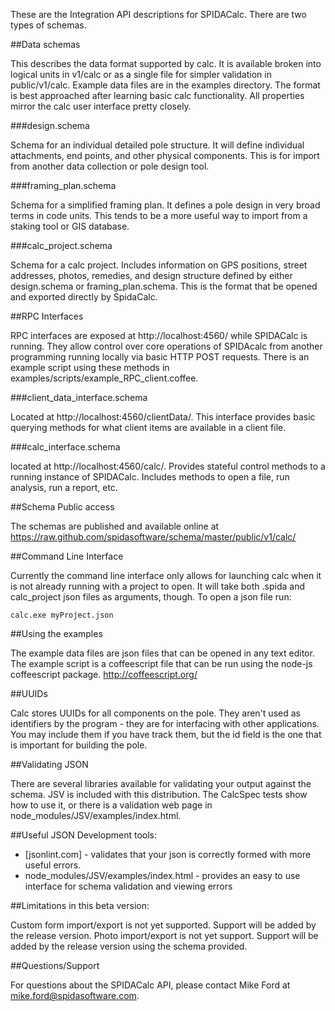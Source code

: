These are the Integration API descriptions for SPIDACalc. There are two types of schemas.

##Data schemas

This describes the data format  supported by calc. It is available broken into logical units in v1/calc or as a single file for simpler validation in public/v1/calc. Example data files are in the examples directory. The format is best approached after learning basic calc functionality. All properties mirror the calc user interface pretty closely.

###design.schema

Schema for an individual detailed pole structure. It will define individual attachments, end points, and other physical components. This is for import from another data collection or pole design tool.

###framing_plan.schema

Schema for a simplified framing plan. It defines a pole design in very broad terms in code units. This tends to be a more useful way to import from a staking tool or GIS database.

###calc_project.schema

Schema for a calc project. Includes information on GPS positions, street addresses, photos, remedies, and design structure defined by either design.schema or framing_plan.schema. This is the format that be opened and exported directly by SpidaCalc.

##RPC Interfaces

RPC interfaces are exposed at http://localhost:4560/ while SPIDACalc is running. They allow control over core operations of SPIDAcalc from another programming running locally via basic HTTP POST requests. There is an example script using these methods in examples/scripts/example_RPC_client.coffee.

###client_data_interface.schema

Located at http://localhost:4560/clientData/<method name>. This interface provides basic querying methods for what client items are available in a client file.

###calc_interface.schema

located at http://localhost:4560/calc/<method name>. Provides stateful control methods to a running instance of SPIDACalc. Includes methods to open a file, run analysis, run a report, etc.

##Schema Public access

The schemas are published and available online at https://raw.github.com/spidasoftware/schema/master/public/v1/calc/

##Command Line Interface

Currently the command line interface only allows for launching calc when it is not already running with a project to open. It will take both .spida and calc_project json files as arguments, though. To open a json file run:

`calc.exe myProject.json`

##Using the examples

The example data files are json files that can be opened in any text editor. The example script is a coffeescript file that can be run using the node-js coffeescript package. http://coffeescript.org/

##UUIDs

Calc stores UUIDs for all components on the pole. They aren't used as identifiers by the program - they are for interfacing with other applications. You may include them if you have track them, but the id field is the one that is important for building the pole.

##Validating JSON

There are several libraries available for validating your output against the schema. JSV is included with this distribution. The CalcSpec tests show how to use it, or there is a validation web page in node_modules/JSV/examples/index.html.

##Useful JSON Development tools:

- [jsonlint.com] - validates that your json is correctly formed with more useful errors.
- node_modules/JSV/examples/index.html - provides an easy to use interface for schema validation and viewing errors

##Limitations in this beta version:

Custom form import/export is not yet supported. Support will be added by the release version.
Photo import/export is not yet support. Support will be added by the release version using the schema provided.

##Questions/Support

For questions about the SPIDACalc API, please contact Mike Ford at mike.ford@spidasoftware.com.